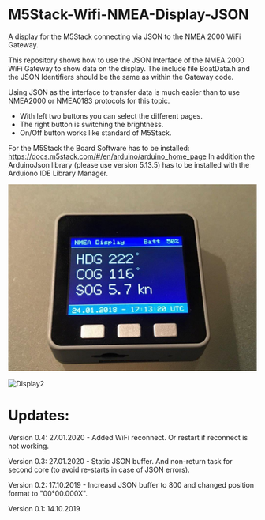 # M5Stack-Wifi-NMEA-Display-JSON
A display for the M5Stack connecting via JSON to the NMEA 2000 WiFi Gateway.

This repository shows how to use the JSON Interface of the NMEA 2000 WiFi Gateway to show data on the display.
The include file BoatData.h and the JSON Identifiers should be the same as within the Gateway code.

Using JSON as the interface to transfer data is much easier than to use NMEA2000 or NMEA0183 protocols for this topic.

- With left two buttons you can select the different pages.
- The right button is switching the brightness.
- On/Off button works like standard of M5Stack.

For the M5Stack the Board Software has to be installed: https://docs.m5stack.com/#/en/arduino/arduino_home_page
In addition the ArduinoJson library (please use version 5.13.5) has to be installed with the Arduiono IDE Library Manager.

![Display1](https://github.com/AK-Homberger/M5Stack-Wifi-NMEA-Diaplay-JSON/blob/master/IMG_1149-1.jpg)

![Display2](https://github.com/AK-Homberger/M5Stack-Wifi-NMEA-Display-JSON/blob/master/IMG_1150.jpg)

# Updates:

Version 0.4: 27.01.2020 - Added WiFi reconnect. Or restart if reconnect is not working.

Version 0.3: 27.01.2020 - Static JSON buffer. And non-return task for second core (to avoid re-starts in case of JSON errors). 

Version 0.2: 17.10.2019 - Increasd JSON buffer to 800 and changed position format to "00°00.000X".

Version 0.1: 14.10.2019
